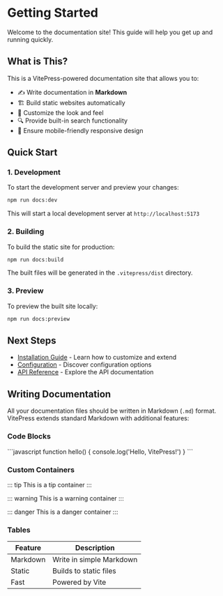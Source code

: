 # Getting Started

Welcome to the documentation site! This guide will help you get up and running quickly.

## What is This?

This is a VitePress-powered documentation site that allows you to:

- ✍️ Write documentation in **Markdown**
- 🏗️ Build static websites automatically
- 🎨 Customize the look and feel
- 🔍 Provide built-in search functionality
- 📱 Ensure mobile-friendly responsive design

## Quick Start

### 1. Development

To start the development server and preview your changes:

```bash
npm run docs:dev
```

This will start a local development server at `http://localhost:5173`

### 2. Building

To build the static site for production:

```bash
npm run docs:build
```

The built files will be generated in the `.vitepress/dist` directory.

### 3. Preview

To preview the built site locally:

```bash
npm run docs:preview
```

## Next Steps

- [Installation Guide](/guide/installation) - Learn how to customize and extend
- [Configuration](/guide/configuration) - Discover configuration options
- [API Reference](/api/) - Explore the API documentation

## Writing Documentation

All your documentation files should be written in Markdown (`.md`) format. VitePress extends standard Markdown with additional features:

### Code Blocks

\`\`\`javascript
function hello() {
  console.log('Hello, VitePress!')
}
\`\`\`

### Custom Containers

::: tip
This is a tip container
:::

::: warning
This is a warning container
:::

::: danger
This is a danger container
:::

### Tables

| Feature | Description |
|---------|-------------|
| Markdown | Write in simple Markdown |
| Static | Builds to static files |
| Fast | Powered by Vite | 